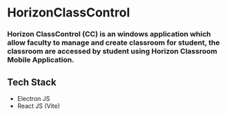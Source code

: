 # HorizonClassControl
### Horizon ClassControl (CC) is an windows application which allow faculty to manage and create classroom for student, the classroom are accessed by student using Horizon Classroom Mobile Application.
## Tech Stack
- Electron JS
- React JS (Vite)
